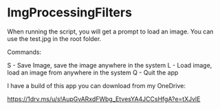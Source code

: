 # ImgProcessingFilters

When running the script, you will get a prompt to load an image. You can use the test.jpg in the root folder.

Commands:

S - Save Image, save the image anywhere in the system
L - Load image, load an image from anywhere in the system
Q - Quit the app

I have a build of this app you can download from my OneDrive:

https://1drv.ms/u/s!AupGvARxdFWbg_EtvesYA4JCCsHfgA?e=tXJvlE
